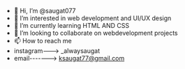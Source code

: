 - 👋 Hi, I’m @saugat077
- 👀 I’m interested in web development and UI/UX design
- 🌱 I’m currently learning HTML AND CSS
- 💞️ I’m looking to collaborate on webdevelopment projects 
- 📫 How to reach me 
- instagram---> _alwaysaugat
- email-------> ksaugat77@gmail.com

<!---
saugat077/saugat077 is a ✨ special ✨ repository because its `README.md` (this file) appears on your GitHub profile.
You can click the Preview link to take a look at your changes.
--->
